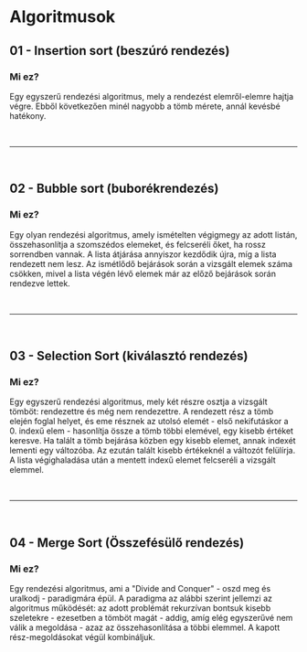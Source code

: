 # Algoritmusok

## 01 - Insertion sort (beszúró rendezés)
### Mi ez?
Egy egyszerű rendezési algoritmus, mely a rendezést elemről-elemre hajtja végre.
Ebből következően minél nagyobb a tömb mérete, annál kevésbé hatékony.

<br/>

---

<br />

## 02 - Bubble sort (buborékrendezés)
### Mi ez?
Egy olyan rendezési algoritmus, amely ismételten végigmegy az adott listán, összehasonlítja
a szomszédos elemeket, és felcseréli őket, ha rossz sorrendben vannak. A lista átjárása
annyiszor kezdődik újra, míg a lista rendezett nem lesz. Az ismétlődő bejárások során
a vizsgált elemek száma csökken, mivel a lista végén lévő elemek már az előző
bejárások során rendezve lettek.

<br/>

---

<br />

## 03 - Selection Sort (kiválasztó rendezés)
### Mi ez?
Egy egyszerű rendezési algoritmus, mely két részre osztja a vizsgált
tömböt: rendezettre és még nem rendezettre. A rendezett rész a tömb elején
foglal helyet, és eme résznek az utolsó elemét - első nekifutáskor a 0. indexű elem - 
hasonlítja össze a tömb többi elemével, egy kisebb értéket keresve. Ha talált a tömb
bejárása közben egy kisebb elemet, annak indexét lementi egy változóba. Az ezután talált kisebb
értékeknél a változót felülírja. A lista végighaladása után a mentett indexű elemet felcseréli a vizsgált elemmel.

<br />

---

<br />

## 04 - Merge Sort (Összefésülő rendezés)
### Mi ez?
Egy rendezési algoritmus, ami a "Divide and Conquer" - oszd meg és uralkodj - paradigmára épül. A paradigma
az alábbi szerint jellemzi az algoritmus működését: az adott problémát rekurzívan bontsuk kisebb szeletekre - ezesetben
a tömböt magát - addig, amíg elég egyszerűvé nem válik a megoldása - azaz az összehasonlítása a többi elemmel. 
A kapott rész-megoldásokat végül kombináljuk.